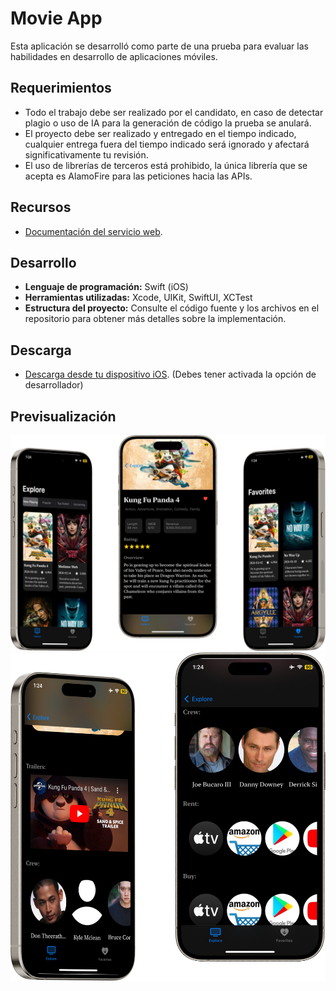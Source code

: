 
# Movie App

Esta aplicación se desarrolló como parte de una prueba para evaluar las habilidades en desarrollo de aplicaciones móviles. 

## Requerimientos
- Todo el trabajo debe ser realizado por el candidato, en caso de detectar plagio o uso de IA
para la generación de código la prueba se anulará.
- El proyecto debe ser realizado y entregado en el tiempo indicado, cualquier entrega fuera del tiempo indicado será ignorado y afectará significativamente tu revisión.
- El uso de librerías de terceros está prohibido, la única librería que se acepta es AlamoFire para las peticiones hacia las APIs.

## Recursos
- [Documentación del servicio web](https://developer.themoviedb.org/reference/intro/getting-started).

## Desarrollo
- **Lenguaje de programación:** Swift (iOS)
- **Herramientas utilizadas:** Xcode, UIKit, SwiftUI, XCTest
- **Estructura del proyecto:** Consulte el código fuente y los archivos en el repositorio para obtener más detalles sobre la implementación.

## Descarga
- [Descarga desde tu dispositivo iOS](https://i.diawi.com/KsjHbE). (Debes tener activada la opción de desarrollador)

## Previsualización
![Previsualización](/frame.png)
![Previsualización2](/frame1.png)
